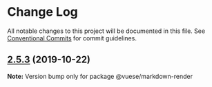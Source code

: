 # Change Log

All notable changes to this project will be documented in this file.
See [Conventional Commits](https://conventionalcommits.org) for commit guidelines.

## [2.5.3](https://github.com/vuese/vuese/compare/@vuese/markdown-render@2.5.2...@vuese/markdown-render@2.5.3) (2019-10-22)

**Note:** Version bump only for package @vuese/markdown-render
